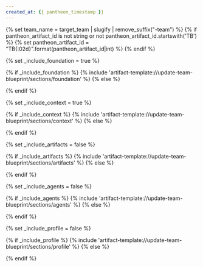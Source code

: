 ```yaml
---
created_at: {{ pantheon_timestamp }}
---
```

{% set team_name = target_team | slugify | remove_suffix("-team") %}
{% if pantheon_artifact_id is not string or not pantheon_artifact_id.startswith('TB') %}
{% set pantheon_artifact_id = "TB{:02d}".format(pantheon_artifact_id|int) %}
{% endif %}
<!--
## Welcome to Your Blueprint Journey

Think of this file as a shared workspace that you and the specialist agents shape together. Every time you collaborate with them, each section of the blueprint will be drafted in place of a `SECTION:PLACEHOLDER` tag. Move at your own pace, review the drafts they hand back, and keep iterating until the blueprint feels like it truly represents the team you have in mind.

### Phase 1: Shape the Blueprint Together (Iterative)

This phase is all about conversations and refinement. Each interaction gives the agents more context, and each revision brings the blueprint closer to what you need. For this phase, you need to refer to the blueprint using the blueprint ID (i.e {{ pantheon_artifact_id }}).

1.  **Set the Strategy & Context**
    -   **Who to chat with:** `@pantheon-team-builder`
    -   **Try asking:** @pantheon-team-builder, create the strategy and context for a new team based on the workflow in @docs/workflows/my-new-workflow.md
    -   The agent will help bring the `Overall Strategy` and `Project Context` sections to life. Review and provide feedback to @pantheon-team-builder to make any updates, or make the updates yourself in the doc directly.

2.  **Design the Artifacts**
    -   **Who to chat with:** `@artifact-designer`
    -   **Try asking:** @artifact-designer, design the artifacts for {{ pantheon_artifact_id }} and update the team blueprint. Do not build the artifacts yet, focus on updating the team blueprint with the artifact design.
    -   The placeholders under `ARTIFACTS` will evolve into a detailed design you can react to. Review it and provide feedback to the @artifact-designer to make any updates, or make the updates yourself in the doc directly.

3.  **Design the Agents**
    -   **Who to chat with:** `@agent-designer`
    -   **Try asking:** @agent-designer, design the agents for {{ pantheon_artifact_id }} and update the team blueprint. Do not build the agents yet, focus on updating the team blueprint with the agent design.
    -   The agent architecture will gradually replace the `AGENTS` section as you iterate together. Review it and provide feedback to the @agent-designer to make any updates, or make the updates yourself in the doc directly.

4.  **Create the Team Readme**
    -   **Who to chat with:** `@team-readme-writer`
    -   **Try asking:** @team-readme-writer, create the team readme based on @[{{ pantheon_artifact_id }}]_{{ target_team | lower | replace(' ', '-') }}_team-blueprint.md
    -   The team-readme-writer will create a team readme. Review and provide feedback to the readme writer to update any flows or usages you'd like to change. And point to the read me to have artifact-designer and agent-designer update their relevant sections of the blueprint.

5.  **Loop, Compare, Refine**
    -   Use what the @agent-designer creates to check whether the artifacts still make sense. If anything feels off, circle back to the @artifact-designer and explore a revised idea.

6.  **Finish with the Team Profile**
    -   **Who to chat with:** `@profile-designer`
    -   **Try asking:** @profile-designer, design the team profile for the blueprint {{ pantheon_artifact_id }}
    -   Together you will turn the `PROFILE` placeholder into the configuration that ties everything together. Review it and provide feedback to the @profile-designer to make any updates, or make the updates yourself in the doc directly.
    -   You do not have to use or implement any of the profiles or configs, if you prefer to keep things simple. In that case, just delete the profiles and replace with "No profiles or configs needed".

### Phase 2: Bring the Blueprint to Life (Sequential)

Once the blueprint feels complete, you can use it as a script for creating the real team package. These steps happen in order so each piece has what it needs from the previous one. For this phase, you can refer to the blueprint using the full filename (i.e. [{{ pantheon_artifact_id }}]_{{ target_team | lower | replace(' ', '-') }}_team-blueprint.md])

1.  **Create the Team Profile**
    -   The profile carries shared configuration that other components lean on.
    -   i.e @profile-designer create the team profile from @[{{ pantheon_artifact_id }}]_{{ target_team | lower | replace(' ', '-') }}_team-blueprint.md

2.  **Stand Up the Agents**
    -   Agents need to exist so the later processes know who they are empowering.
    -   For each agent described here, ask @agent-designer to create the agent from the blueprint.
    -   i.e @agent-designer create the agents from @[{{ pantheon_artifact_id }}]_{{ target_team | lower | replace(' ', '-') }}_team-blueprint.md
    -   Review it and provide feedback to the @agent-designer to make any updates, or make the updates yourself in the generated agent prompt directly.

3.  **Build the Artifacts & Processes**
    -   This step turns the blueprint's core workflows into the files your team will actually run.
    -   For each artifact, request the @artifact-designer to build each artifact
    -   i.e @artifact-designer, build the artifacts from @[{{ pantheon_artifact_id }}]_{{ target_team | lower | replace(' ', '-') }}_team-blueprint.md
    -   Review it and provide feedback to the @artifact-designer to make any updates, or make the updates yourself in the generated processes and artifact schemas and templates directly.

When you've walked through these steps, the new team package is ready for its debut.
-->
{% set _include_foundation = true %}
<!-- SECTION:START:FOUNDATION -->
{% if _include_foundation %}
{% include 'artifact-template://update-team-blueprint/sections/foundation' %}
{% else %}
<!-- SECTION:PLACEHOLDER -->
{% endif %}
<!-- SECTION:END:FOUNDATION -->

{% set _include_context = true %}
<!-- SECTION:START:CONTEXT -->
{% if _include_context %}
{% include 'artifact-template://update-team-blueprint/sections/context' %}
{% else %}
<!-- SECTION:PLACEHOLDER -->
{% endif %}
<!-- SECTION:END:CONTEXT -->

{% set _include_artifacts = false %}
<!-- SECTION:START:ARTIFACTS -->
{% if _include_artifacts %}
{% include 'artifact-template://update-team-blueprint/sections/artifacts' %}
{% else %}
<!-- SECTION:PLACEHOLDER -->
{% endif %}
<!-- SECTION:END:ARTIFACTS -->

{% set _include_agents = false %}
<!-- SECTION:START:AGENTS -->
{% if _include_agents %}
{% include 'artifact-template://update-team-blueprint/sections/agents' %}
{% else %}
<!-- SECTION:PLACEHOLDER -->
{% endif %}
<!-- SECTION:END:AGENTS -->

{% set _include_profile = false %}
<!-- SECTION:START:PROFILE -->
{% if _include_profile %}
{% include 'artifact-template://update-team-blueprint/sections/profile' %}
{% else %}
<!-- SECTION:PLACEHOLDER -->
{% endif %}
<!-- SECTION:END:PROFILE -->

